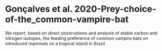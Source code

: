 # Gonçalves et al. 2020-Prey-choice-of-the_common-vampire-bat
We report, based on direct observations and analysis of stable carbon and nitrogen isotopes, the feeding preference of common vampire bats on introduced mammals on a tropical island in Brazil
